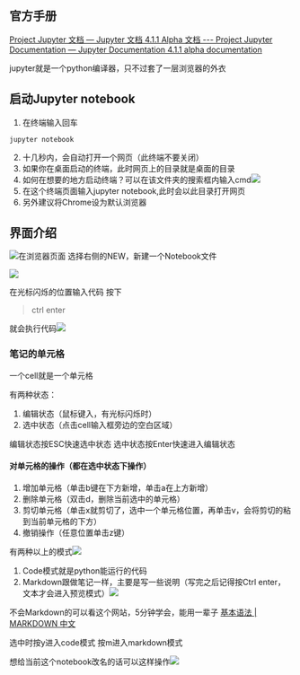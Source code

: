 ## 官方手册

[Project Jupyter 文档 — Jupyter 文档 4.1.1 Alpha 文档 --- Project Jupyter Documentation — Jupyter Documentation 4.1.1 alpha documentation](https://docs.jupyter.org/en/latest/)

jupyter就是一个python编译器，只不过套了一层浏览器的外衣

## 启动Jupyter notebook

1. 在终端输入回车

```
jupyter notebook
```

2. 十几秒内，会自动打开一个网页（此终端不要关闭）
3. 如果你在桌面启动的终端，此时网页上的目录就是桌面的目录
4. 如何在想要的地方启动终端？可以在该文件夹的搜索框内输入cmd![](https://obsidiannote.netlify.app/assets/Pasted%20image%2020250601090842.XRlL5uhh.png)
5. 在这个终端页面输入jupyter notebook,此时会以此目录打开网页
6. 另外建议将Chrome设为默认浏览器

## 界面介绍

![](https://obsidiannote.netlify.app/assets/Pasted%20image%2020250601091831.BVmUAX_B.png)在浏览器页面 选择右侧的NEW，新建一个Notebook文件

![](https://obsidiannote.netlify.app/assets/Pasted%20image%2020250601091602.CcZdMWIz.png)

在光标闪烁的位置输入代码 按下

> ctrl enter

就会执行代码![](https://obsidiannote.netlify.app/assets/Pasted%20image%2020250601091852.D3uerdG-.png)

### 笔记的单元格

一个cell就是一个单元格

有两种状态：

1. 编辑状态（鼠标键入，有光标闪烁时）
2. 选中状态（点击cell输入框旁边的空白区域）

编辑状态按ESC快速选中状态 选中状态按Enter快速进入编辑状态

#### 对单元格的操作（都在选中状态下操作）

1. 增加单元格（单击b键在下方新增，单击a在上方新增）
2. 删除单元格（双击d，删除当前选中的单元格）
3. 剪切单元格（单击x就剪切了，选中一个单元格位置，再单击v，会将剪切的粘到当前单元格的下方）
4. 撤销操作（任意位置单击z键）

有两种以上的模式![](https://obsidiannote.netlify.app/assets/Pasted%20image%2020250601094420.D898xh3O.png)

1. Code模式就是python能运行的代码
2. Markdown跟做笔记一样，主要是写一些说明（写完之后记得按Ctrl enter，文本才会进入预览模式）![](https://obsidiannote.netlify.app/assets/Pasted%20image%2020250601094941.CnV8TdRu.png)

不会Markdown的可以看这个网站，5分钟学会，能用一辈子 [基本语法 | MARKDOWN 中文](https://www.markdown.cn/docs/tutorial-basics/basic-syntax)

选中时按y进入code模式 按m进入markdown模式

想给当前这个notebook改名的话可以这样操作![](https://obsidiannote.netlify.app/assets/Pasted%20image%2020250601095306.DDUN40Xo.png)